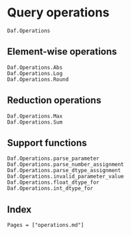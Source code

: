 # Query operations

```@docs
Daf.Operations
```

## Element-wise operations

```@docs
Daf.Operations.Abs
Daf.Operations.Log
Daf.Operations.Round
```

## Reduction operations

```@docs
Daf.Operations.Max
Daf.Operations.Sum
```

## Support functions

```@docs
Daf.Operations.parse_parameter
Daf.Operations.parse_number_assignment
Daf.Operations.parse_dtype_assignment
Daf.Operations.invalid_parameter_value
Daf.Operations.float_dtype_for
Daf.Operations.int_dtype_for
```

## Index

```@index
Pages = ["operations.md"]
```
